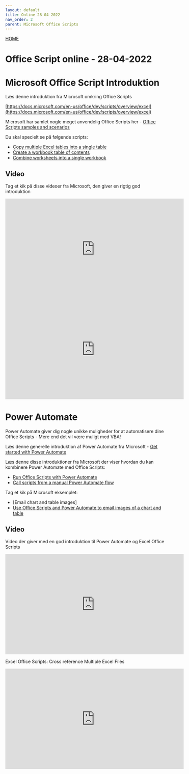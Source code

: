 ```yaml
---
layout: default
title: Online 28-04-2022
nav_order: 2
parent: Microsoft Office Scripts
---
```

[HOME](../README.md)

# Office Script online - 28-04-2022

# Microsoft Office Script Introduktion
Læs denne introduktion fra Microsoft omkring Office Scripts

[https://docs.microsoft.com/en-us/office/dev/scripts/overview/excel](https://docs.microsoft.com/en-us/office/dev/scripts/overview/excel)

Microsoft har samlet nogle meget anvendelig Office Scripts her - [Office Scripts samples and scenarios](https://docs.microsoft.com/en-us/office/dev/scripts/resources/samples/samples-overview)

Du skal specielt se på følgende scripts:

- [Copy multiple Excel tables into a single table](https://docs.microsoft.com/en-us/office/dev/scripts/resources/samples/copy-tables-combine)
- [Create a workbook table of contents](https://docs.microsoft.com/en-us/office/dev/scripts/resources/samples/table-of-contents)
- [Combine worksheets into a single workbook](https://docs.microsoft.com/en-us/office/dev/scripts/resources/samples/combine-worksheets-into-single-workbook)

## Video
Tag et kik på disse videoer fra Microsoft, den giver en rigtig god introduktion

<iframe width="560" height="315" src="https://www.youtube.com/embed/oeP4cb6rpso" title="YouTube video player" frameborder="0" allow="accelerometer; autoplay; clipboard-write; encrypted-media; gyroscope; picture-in-picture" allowfullscreen></iframe>

<iframe width="560" height="315" src="https://www.youtube.com/embed/TAeNyjhXo3c" title="YouTube video player" frameborder="0" allow="accelerometer; autoplay; clipboard-write; encrypted-media; gyroscope; picture-in-picture" allowfullscreen></iframe>


# Power Automate
Power Automate giver dig nogle unikke muligheder for at automatisere dine Office Scripts - Mere end det vil være muligt med VBA!

Læs denne generelle introduktion af Power Automate fra Microsoft - [Get started with Power Automate](https://docs.microsoft.com/en-us/power-automate/getting-started)

Læs denne disse introduktioner fra Microsoft der viser hvordan du kan kombinere Power Automate med Office Scripts:

- [Run Office Scripts with Power Automate](https://docs.microsoft.com/en-us/office/dev/scripts/develop/power-automate-integration)
- [Call scripts from a manual Power Automate flow](https://docs.microsoft.com/en-us/office/dev/scripts/tutorials/excel-power-automate-manual)

Tag et kik på Microsoft eksemplet:

- [Email chart and table images]
- [Use Office Scripts and Power Automate to email images of a chart and table](https://docs.microsoft.com/en-us/office/dev/scripts/resources/samples/email-images-chart-table)

## Video
Video der giver med en god introduktion til Power Automate og Excel Office Scripts

<iframe width="560" height="315" src="https://www.youtube.com/embed/VeqzlWNQjjE" title="YouTube video player" frameborder="0" allow="accelerometer; autoplay; clipboard-write; encrypted-media; gyroscope; picture-in-picture" allowfullscreen></iframe>

Excel Office Scripts: Cross reference Multiple Excel Files

<iframe width="560" height="315" src="https://www.youtube.com/embed/dVwqBf483qo" title="YouTube video player" frameborder="0" allow="accelerometer; autoplay; clipboard-write; encrypted-media; gyroscope; picture-in-picture" allowfullscreen></iframe>
